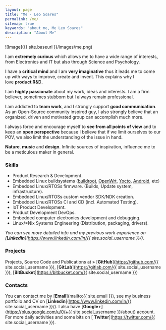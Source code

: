 ```yaml
---
layout: page
title: "Me - Leo Soares"
permalink: /me/
sitemap: true
keywords: "about me, Me Leo Soares"
description: "About Me"
---
```

![Image]({{ site.baseurl }}/images/me.png)

I am **extremely curious** which allows me to have a wide range of interests, from Electronics and IT but also through Science and Psychology.

I have a **critical mind** and I am **very imaginative** thus it leads me to come up with ways to improve, create and invent. This explains why I love **product R&D**.

I am **highly passionate** about my work, ideas and interests. I am a firm believer, sometimes stubborn but I always remain professional.

I am addicted to **team work**, and I strongly support **good communication**. As an Open-Source community inspired guy, I also strongly believe that an organized, driven and motivated group can accomplish much more.

I always force and encourage myself to **see from all points of view** and to keep an **open perspective** because I believe that if we limit ourselves to our POV, we also limit the understanding of the issue in hand.

**Nature**, **music** and **design**. Infinite sources of inspiration, influence me to be a meticulous maker in general.

### Skills

- Product Research & Development.
- Embedded Linux buildsystems ([buildroot](https://buildroot.org), [OpenWrt](https://openwrt.org), [Yocto](https://www.yoctoproject.org), [Android](https://source.android.com), etc)
- Embedded Linux/RTOSs firmware. (Builds, Update system, infrastructure).
- Embedded Linux/RTOSs custom vendor SDK/NDK creation.
- Embedded Linux/RTOSs CI and CD (incl. Automated Testing).
- IoT Product Development.
- Product Development DevOps.
- Embedded computer electronics development and debugging.
- Linux/*Nix Systems Engineering (Distribution, packaging, drivers).


*You can see more detailed info and my previous work experience on [**Linkedin**](https://www.linkedin.com/in/{{  site.social_username }}/).*

### Projects

Projects, Source Code and Publications at »
[**GitHub**](https://github.com/{{  site.social_username }}), [**GitLab**](https://gitlab.com/{{  site.social_username }}), [**BitBucket**](https://bitbucket.com/{{  site.social_username }})


### Contacts

You can contact me by [**Email**](mailto:{{ site.email }}), see my business portfolio and CV on [**Linkedin**](https://www.linkedin.com/in/{{  site.social_username }}/).
I also have [**Google+**](https://plus.google.com/u/0/+{{  site.social_username }}/about) account. For more daily activities and some bits on [ **Twitter**](https://twitter.com/{{  site.social_username }}).
